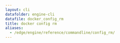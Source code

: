```yaml
---
layout: cli
datafolder: engine-cli
datafile: docker_config_rm
title: docker config rm
aliases:
  - /edge/engine/reference/commandline/config_rm/
---
```

<!--
This page is automatically generated from Docker's source code. If you want to
suggest a change to the text that appears here, open a ticket or pull request
in the source repository on GitHub:

https://github.com/docker/cli
-->

